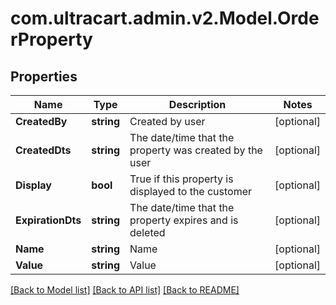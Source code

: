 
# com.ultracart.admin.v2.Model.OrderProperty

## Properties

Name | Type | Description | Notes
------------ | ------------- | ------------- | -------------
**CreatedBy** | **string** | Created by user | [optional] 
**CreatedDts** | **string** | The date/time that the property was created by the user | [optional] 
**Display** | **bool** | True if this property is displayed to the customer | [optional] 
**ExpirationDts** | **string** | The date/time that the property expires and is deleted | [optional] 
**Name** | **string** | Name | [optional] 
**Value** | **string** | Value | [optional] 

[[Back to Model list]](../README.md#documentation-for-models)
[[Back to API list]](../README.md#documentation-for-api-endpoints)
[[Back to README]](../README.md)

